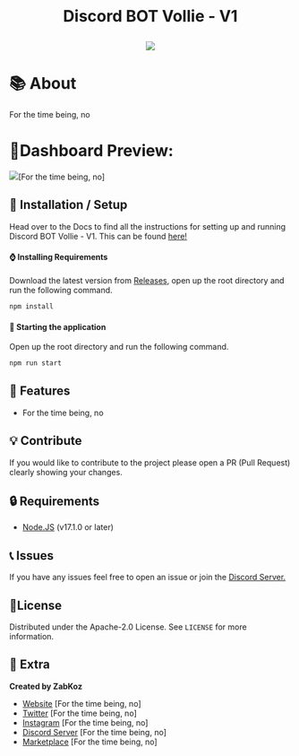 <h1 align="center">
    <br>
    <p>Discord BOT Vollie - V1</p>
<img src="./content/#">
    
</h1>

# 📚 About
For the time being, no

# 👀Dashboard Preview:
<img src="./content/#">[For the time being, no]

## 🚀 Installation / Setup
Head over to the Docs to find all the instructions for setting up and running Discord BOT Vollie - V1. This can be found [here!](https://github.com/ZabKozz/Vollie/docs/INSTALLATION.MD) 
#### ⌚ Installing Requirements
Download the latest version from [Releases](ttps://github.com/ZabKozz/Vollie/releases), open up the root directory and run the following command.
```bash
npm install
```

#### 📡 Starting the application 
Open up the root directory and run the following command.
```bash
npm run start
```

## 🧰 Features
* For the time being, no

## 💡 Contribute
If you would like to contribute to the project please open a PR (Pull Request) clearly showing your changes.

## 🔒 Requirements
* [Node.JS](https://nodejs.org/en/) (v17.1.0 or later)

## 📞 Issues
If you have any issues feel free to open an issue or join the [Discord Server.](#)

## 📄License
Distributed under the Apache-2.0 License. See ``LICENSE`` for more information.

## 🧲 Extra
__Created by ZabKoz__
* [Website](#) [For the time being, no]
* [Twitter](#) [For the time being, no]
* [Instagram](#) [For the time being, no]
* [Discord Server](#) [For the time being, no]
* [Marketplace](#) [For the time being, no]
</br>
